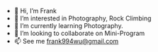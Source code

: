 - 👋 Hi, I’m Frank
- 👀 I’m interested in Photography, Rock Climbing
- 🌱 I’m currently learning Photography.
- 💞️ I’m looking to collaborate on Mini-Program
- 📫 See me frank994wu@gmail.com

<!---
frank994/frank994 is a ✨ special ✨ repository because its `README.md` (this file) appears on your GitHub profile.
You can click the Preview link to take a look at your changes.
--->
